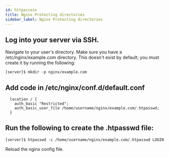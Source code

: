 ```yaml
---
id: httpaccess
title: Nginx Protecting directories
sidebar_label: Nginx Protecting directories
---
```


## Log into your server via SSH.
Navigate to your user's directory.
Make sure you have a /etc/nginx/example.com directory. This doesn't exist by default; you must create it by running the following:
```
[server]$ mkdir -p nginx/example.com
```
## Add code in /etc/nginx/conf.d/default.conf
```
  location / {
    auth_basic "Restricted";
    auth_basic_user_file /home/username/nginx/example.com/.htpasswd;
  }
```

## Run the following to create the .htpasswd file:
```
[server]$ htpasswd -c /home/username/nginx/example.com/.htpasswd LOGIN

```

Reload the nginx config file.